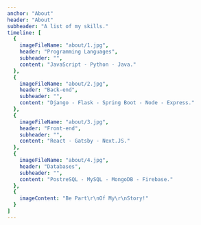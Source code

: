 ```yaml
---
anchor: "About"
header: "About"
subheader: "A list of my skills."
timeline: [
  {
    imageFileName: "about/1.jpg",
    header: "Programming Languages",
    subheader: "",
    content: "JavaScript - Python - Java."
  },
  {
    imageFileName: "about/2.jpg",
    header: "Back-end",
    subheader: "",
    content: "Django - Flask - Spring Boot - Node - Express."
  },
  {
    imageFileName: "about/3.jpg",
    header: "Front-end",
    subheader: "",
    content: "React - Gatsby - Next.JS."
  },
  {
    imageFileName: "about/4.jpg",
    header: "Databases",
    subheader: "",
    content: "PostreSQL - MySQL - MongoDB - Firebase."
  },
  {
    imageContent: "Be Part\r\nOf My\r\nStory!"
  }
]
---
```



